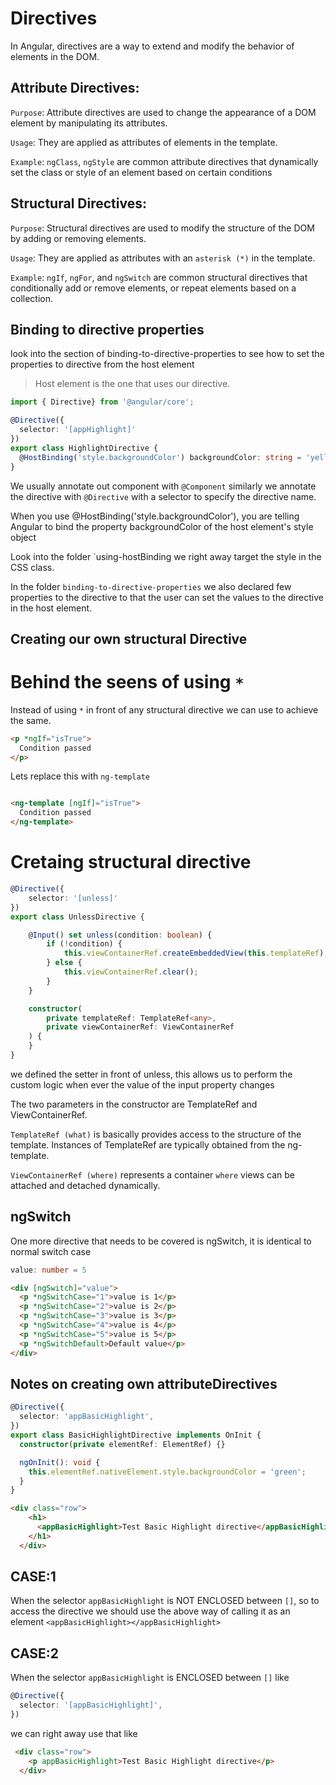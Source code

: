 
# Directives

In Angular, directives are a way to extend and modify the behavior of elements in the DOM.

## Attribute Directives:

`Purpose`: Attribute directives are used to change the appearance of a DOM element by manipulating its attributes.

`Usage`: They are applied as attributes of elements in the template.

`Example`: `ngClass`, `ngStyle` are common attribute directives that dynamically set the class or style of an element based on certain conditions


## Structural Directives:

`Purpose`: Structural directives are used to modify the structure of the DOM by adding or removing elements.

`Usage`: They are applied as attributes with an `asterisk (*)` in the template.

`Example`: `ngIf`, `ngFor`, and `ngSwitch` are common structural directives that conditionally add or remove elements, or repeat elements based on a collection.

## Binding to directive properties

look into the section of binding-to-directive-properties to see how to set the properties to directive from the host element

> Host element is the one that uses our directive.

```typescript
import { Directive} from '@angular/core';

@Directive({
  selector: '[appHighlight]'
})
export class HighlightDirective {
  @HostBinding('style.backgroundColor') backgroundColor: string = 'yellow';
}
```

We usually annotate out component with `@Component` similarly we annotate the directive with `@Directive` with a selector to specify the directive name.

When you use @HostBinding('style.backgroundColor'), you are telling Angular to bind the property backgroundColor of the host element's style object

Look into the folder `using-hostBinding we right away target the style in the CSS class.

In the folder `binding-to-directive-properties` we also declared few properties to the directive to that the user can set the values to the directive in the host element.

## Creating our own structural Directive

# Behind the seens of using `*`
Instead of using `*` in front of any structural directive we can use <ng-template></ng-template> to achieve the same.

```html
<p *ngIf="isTrue">
  Condition passed
</p>
```

Lets replace this with `ng-template`

```html

<ng-template [ngIf]="isTrue">
  Condition passed
</ng-template>
```

# Cretaing structural directive

```typescript
@Directive({
    selector: '[unless]'
})
export class UnlessDirective {

    @Input() set unless(condition: boolean) {
        if (!condition) {
            this.viewContainerRef.createEmbeddedView(this.templateRef);
        } else {
            this.viewContainerRef.clear();
        }
    }

    constructor(
        private templateRef: TemplateRef<any>,
        private viewContainerRef: ViewContainerRef
    ) {
    }
}
```

we defined the setter in front of unless, this allows us to perform the custom logic when ever the value of the input property changes  

The two parameters in the constructor are TemplateRef and ViewContainerRef.

`TemplateRef (what)` is basically provides access to the structure of the template. Instances of TemplateRef are typically obtained from the ng-template.

`ViewContainerRef (where)` represents a container `where` views can be attached and detached dynamically.

## ngSwitch

One more directive that needs to be covered is ngSwitch, it is identical to normal switch case

```typescript
value: number = 5
```

```html
<div [ngSwitch]="value">
  <p *ngSwitchCase="1">value is 1</p>
  <p *ngSwitchCase="2">value is 2</p>
  <p *ngSwitchCase="3">value is 3</p>
  <p *ngSwitchCase="4">value is 4</p>
  <p *ngSwitchCase="5">value is 5</p>
  <p *ngSwitchDefault>Default value</p>
</div>
```

## Notes on creating own attributeDirectives 

```typescript
@Directive({
  selector: 'appBasicHighlight',
})
export class BasicHighlightDirective implements OnInit {
  constructor(private elementRef: ElementRef) {}

  ngOnInit(): void {
    this.elementRef.nativeElement.style.backgroundColor = 'green';
  }
}
```

```HTML
<div class="row">
    <h1>
      <appBasicHighlight>Test Basic Highlight directive</appBasicHighlight>
    </h1>
  </div>
```

## CASE:1
When the selector `appBasicHighlight` is NOT ENCLOSED between `[]`, so to access the directive we should use the above way of calling it as an element `<appBasicHighlight></appBasicHighlight>`

## CASE:2
When the selector `appBasicHighlight` is ENCLOSED between `[]` like
```Typescript
@Directive({
  selector: '[appBasicHighlight]',
})
```

we can right away use that like
```HTML
 <div class="row">
    <p appBasicHighlight>Test Basic Highlight directive</p>
  </div>
```
